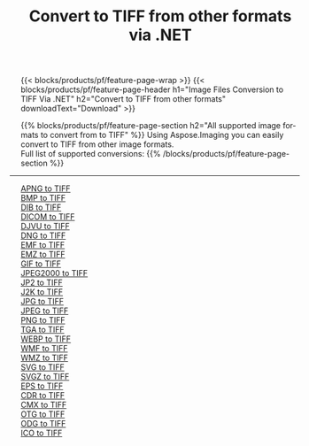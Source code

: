 ﻿---
title: Convert to TIFF from other formats via .NET 
weight: 3920
url: /net/conversion/to/tiff 
lang: en
langdirlevel: 2
locales: zh-hans,ja,it,ru,de,es,fr,nl,id,lt,pl,pt,vi,tr,ko,zh-hant,ar,hi,th,sv,cs,uk,he
description: Using Aspose.Imaging you can easily convert to TIFF from other formats
---

{{< blocks/products/pf/feature-page-wrap >}}
{{< blocks/products/pf/feature-page-header h1="Image Files Conversion to TIFF Via .NET" h2="Convert to TIFF from other formats" downloadText="Download" >}}


{{% blocks/products/pf/feature-page-section  h2="All supported image formats to convert from to TIFF" %}}
Using Aspose.Imaging you can easily convert to TIFF from other image formats.
<br/>
Full list of supported conversions:
{{% /blocks/products/pf/feature-page-section %}}
<div class="container-fluid productfamilypage bg-gray">
    <div class="convertypes bg-gray agp-content section">
        <div class="container">
		<hr style="margin-left:-20px;"/>
		<div class="row other-converters">
		    <div class='col-md-2 other-converter remove-lp remove-rp'><a href="/imaging/net/conversion/apng-to-tiff" >APNG to TIFF</a></div>
<div class='col-md-2 other-converter remove-lp remove-rp'><a href="/imaging/net/conversion/bmp-to-tiff" >BMP to TIFF</a></div>
<div class='col-md-2 other-converter remove-lp remove-rp'><a href="/imaging/net/conversion/dib-to-tiff" >DIB to TIFF</a></div>
<div class='col-md-2 other-converter remove-lp remove-rp'><a href="/imaging/net/conversion/dicom-to-tiff" >DICOM to TIFF</a></div>
<div class='col-md-2 other-converter remove-lp remove-rp'><a href="/imaging/net/conversion/djvu-to-tiff" >DJVU to TIFF</a></div>
<div class='col-md-2 other-converter remove-lp remove-rp'><a href="/imaging/net/conversion/dng-to-tiff" >DNG to TIFF</a></div>
<div class='col-md-2 other-converter remove-lp remove-rp'><a href="/imaging/net/conversion/emf-to-tiff" >EMF to TIFF</a></div>
<div class='col-md-2 other-converter remove-lp remove-rp'><a href="/imaging/net/conversion/emz-to-tiff" >EMZ to TIFF</a></div>
<div class='col-md-2 other-converter remove-lp remove-rp'><a href="/imaging/net/conversion/gif-to-tiff" >GIF to TIFF</a></div>
<div class='col-md-2 other-converter remove-lp remove-rp'><a href="/imaging/net/conversion/jpeg2000-to-tiff" >JPEG2000 to TIFF</a></div>
<div class='col-md-2 other-converter remove-lp remove-rp'><a href="/imaging/net/conversion/jp2-to-tiff" >JP2 to TIFF</a></div>
<div class='col-md-2 other-converter remove-lp remove-rp'><a href="/imaging/net/conversion/j2k-to-tiff" >J2K to TIFF</a></div>
<div class='col-md-2 other-converter remove-lp remove-rp'><a href="/imaging/net/conversion/jpg-to-tiff" >JPG to TIFF</a></div>
<div class='col-md-2 other-converter remove-lp remove-rp'><a href="/imaging/net/conversion/jpeg-to-tiff" >JPEG to TIFF</a></div>
<div class='col-md-2 other-converter remove-lp remove-rp'><a href="/imaging/net/conversion/png-to-tiff" >PNG to TIFF</a></div>
<div class='col-md-2 other-converter remove-lp remove-rp'><a href="/imaging/net/conversion/tga-to-tiff" >TGA to TIFF</a></div>
<div class='col-md-2 other-converter remove-lp remove-rp'><a href="/imaging/net/conversion/webp-to-tiff" >WEBP to TIFF</a></div>
<div class='col-md-2 other-converter remove-lp remove-rp'><a href="/imaging/net/conversion/wmf-to-tiff" >WMF to TIFF</a></div>
<div class='col-md-2 other-converter remove-lp remove-rp'><a href="/imaging/net/conversion/wmz-to-tiff" >WMZ to TIFF</a></div>
<div class='col-md-2 other-converter remove-lp remove-rp'><a href="/imaging/net/conversion/svg-to-tiff" >SVG to TIFF</a></div>
<div class='col-md-2 other-converter remove-lp remove-rp'><a href="/imaging/net/conversion/svgz-to-tiff" >SVGZ to TIFF</a></div>
<div class='col-md-2 other-converter remove-lp remove-rp'><a href="/imaging/net/conversion/eps-to-tiff" >EPS to TIFF</a></div>
<div class='col-md-2 other-converter remove-lp remove-rp'><a href="/imaging/net/conversion/cdr-to-tiff" >CDR to TIFF</a></div>
<div class='col-md-2 other-converter remove-lp remove-rp'><a href="/imaging/net/conversion/cmx-to-tiff" >CMX to TIFF</a></div>
<div class='col-md-2 other-converter remove-lp remove-rp'><a href="/imaging/net/conversion/otg-to-tiff" >OTG to TIFF</a></div>
<div class='col-md-2 other-converter remove-lp remove-rp'><a href="/imaging/net/conversion/odg-to-tiff" >ODG to TIFF</a></div>
<div class='col-md-2 other-converter remove-lp remove-rp'><a href="/imaging/net/conversion/ico-to-tiff" >ICO to TIFF</a></div>
                </div>
        </div>
    </div>
</div>
<br/>

